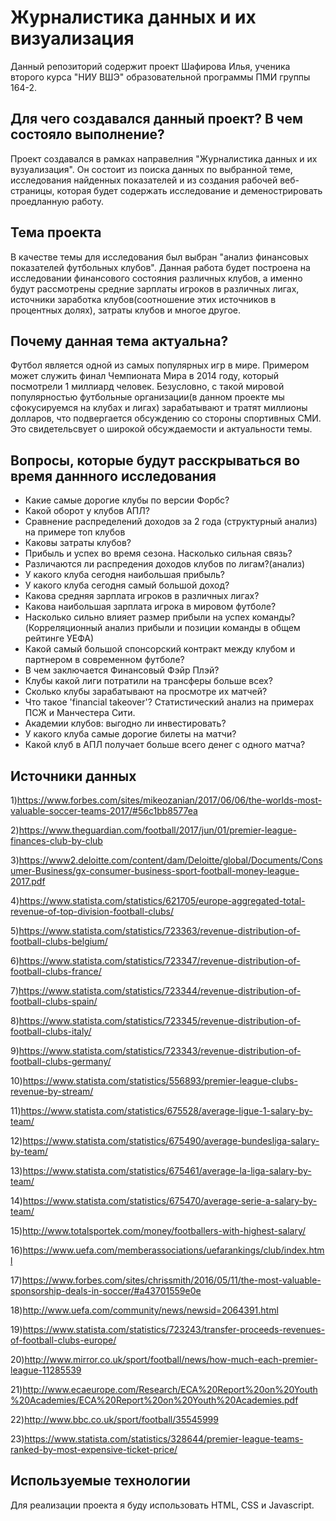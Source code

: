 # Журналистика данных и их визуализация
Данный репозиторий содержит проект  Шафирова Илья, ученика второго курса "НИУ ВШЭ" образовательной программы ПМИ группы 164-2.


Для чего создавался данный проект? В чем состояло выполнение?
-------------------------
Проект создавался в рамках направелния "Журналистика данных и их вузуализация". Он состоит из поиска данных по выбранной теме, исследования найденных показателей и из создания рабочей веб-страницы, которая будет содержать исследование и деменострировать проедланную работу.

Тема проекта
-------------------------
В качестве темы для исследования был выбран "анализ финансовых показателей футбольных клубов". Данная работа будет построена на исследовании финансового состояния различных клубов, а именно будут рассмотрены средние зарплаты игроков в различных лигах, источники заработка клубов(соотношение этих источников в процентных долях), затраты клубов и многое другое.

Почему данная тема актуальна?
-------------------------
Футбол является одной из самых популярных игр в мире. Примером может служить финал Чемпионата Мира в 2014 году, который посмотрели 1 миллиард человек. Безусловно, с такой мировой популярностью футбольные организации(в данном проекте мы сфокусируемся на клубах и лигах) зарабатывают и тратят миллионы долларов, что подвергается обсуждению со стороны спортивных СМИ. Это свидетельсвует о широкой обсуждаемости и  актуальности темы.

Вопросы, которые будут расскрываться во время даннного исследования
-------------------------
 * Какие самые дорогие клубы по версии Форбс?
 * Какой оборот у клубов АПЛ?
 * Cравнение распределений доходов за 2 года (структурный анализ) на примере топ клубов
 * Каковы затраты клубов? 
 * Прибыль и успех во время сезона. Насколько сильная связь?
 * Различаются ли распредения доходов клубов по лигам?(анализ)
 * У какого клуба сегодня наибольшая прибыль?
 * У какого клуба сегодня самый большой доход?
 * Какова средняя зарплата игроков в различных лигах?
 * Какова наибольшая зарплата игрока в мировом футболе?
 * Насколько сильно влияет размер прибыли на успех команды?(Корреляционный анализ прибыли и позиции  команды в общем рейтинге УЕФА)
 * Какой самый большой спонсорский контракт между клубом и партнером в современном футболе? 
 * В чем заключается Финансовый Фэйр Плэй?
 * Клубы какой лиги потратили на трансферы больше всех?
 * Сколько клубы зарабатывают на просмотре их матчей?
 * Что такое 'financial takeover'? Статистический анализ на примерах ПСЖ и Манчестера Сити.
 * Академии клубов: выгодно ли инвестировать?
 * У какого клуба самые дорогие билеты на матчи?
 * Какой клуб в АПЛ получает больше всего денег с одного матча?
 
Источники данных
-------------------------
1)https://www.forbes.com/sites/mikeozanian/2017/06/06/the-worlds-most-valuable-soccer-teams-2017/#56c1bb8577ea

2)https://www.theguardian.com/football/2017/jun/01/premier-league-finances-club-by-club 

3)https://www2.deloitte.com/content/dam/Deloitte/global/Documents/Consumer-Business/gx-consumer-business-sport-football-money-league-2017.pdf

4)https://www.statista.com/statistics/621705/europe-aggregated-total-revenue-of-top-division-football-clubs/

5)https://www.statista.com/statistics/723363/revenue-distribution-of-football-clubs-belgium/

6)https://www.statista.com/statistics/723347/revenue-distribution-of-football-clubs-france/

7)https://www.statista.com/statistics/723344/revenue-distribution-of-football-clubs-spain/

8)https://www.statista.com/statistics/723345/revenue-distribution-of-football-clubs-italy/

9)https://www.statista.com/statistics/723343/revenue-distribution-of-football-clubs-germany/

10)https://www.statista.com/statistics/556893/premier-league-clubs-revenue-by-stream/

11)https://www.statista.com/statistics/675528/average-ligue-1-salary-by-team/

12)https://www.statista.com/statistics/675490/average-bundesliga-salary-by-team/

13)https://www.statista.com/statistics/675461/average-la-liga-salary-by-team/

14)https://www.statista.com/statistics/675470/average-serie-a-salary-by-team/

15)http://www.totalsportek.com/money/footballers-with-highest-salary/

16)https://www.uefa.com/memberassociations/uefarankings/club/index.html

17)https://www.forbes.com/sites/chrissmith/2016/05/11/the-most-valuable-sponsorship-deals-in-soccer/#a43701559e0e

18)http://www.uefa.com/community/news/newsid=2064391.html

19)https://www.statista.com/statistics/723243/transfer-proceeds-revenues-of-football-clubs-europe/

20)http://www.mirror.co.uk/sport/football/news/how-much-each-premier-league-11285539

21)http://www.ecaeurope.com/Research/ECA%20Report%20on%20Youth%20Academies/ECA%20Report%20on%20Youth%20Academies.pdf

22)http://www.bbc.co.uk/sport/football/35545999

23)https://www.statista.com/statistics/328644/premier-league-teams-ranked-by-most-expensive-ticket-price/

Используемые технологии
-------------------------
Для реализации проекта я буду использовать HTML, CSS и Javascript.
